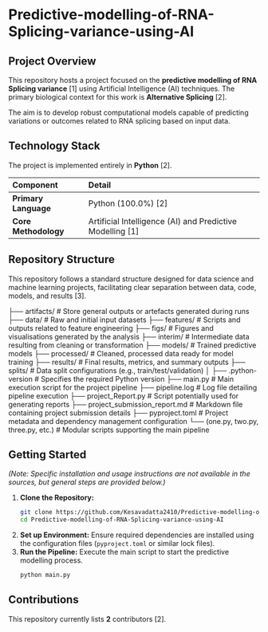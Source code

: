 # Predictive-modelling-of-RNA-Splicing-variance-using-AI

## Project Overview

This repository hosts a project focused on the **predictive modelling of RNA Splicing variance** [1] using Artificial Intelligence (AI) techniques. The primary biological context for this work is **Alternative Splicing** [2].

The aim is to develop robust computational models capable of predicting variations or outcomes related to RNA splicing based on input data.

## Technology Stack

The project is implemented entirely in **Python** [2].

| Component | Detail |
| :--- | :--- |
| **Primary Language** | Python (100.0%) [2] |
| **Core Methodology** | Artificial Intelligence (AI) and Predictive Modelling [1] |

## Repository Structure

This repository follows a standard structure designed for data science and machine learning projects, facilitating clear separation between data, code, models, and results [3].

├── artifacts/              # Store general outputs or artefacts generated during runs ├── data/                   # Raw and initial input datasets ├── features/               # Scripts and outputs related to feature engineering ├── figs/                   # Figures and visualisations generated by the analysis ├── interim/                # Intermediate data resulting from cleaning or transformation ├── models/                 # Trained predictive models ├── processed/              # Cleaned, processed data ready for model training ├── results/                # Final results, metrics, and summary outputs ├── splits/                 # Data split configurations (e.g., train/test/validation) │ ├── .python-version         # Specifies the required Python version ├── main.py                 # Main execution script for the project pipeline ├── pipeline.log            # Log file detailing pipeline execution ├── project_Report.py       # Script potentially used for generating reports ├── project_submission_report.md # Markdown file containing project submission details ├── pyproject.toml          # Project metadata and dependency management configuration └── (one.py, two.py, three.py, etc.) # Modular scripts supporting the main pipeline

## Getting Started

*(Note: Specific installation and usage instructions are not available in the sources, but general steps are provided below.)*

1.  **Clone the Repository:**
    ```bash
    git clone https://github.com/Kesavadatta2410/Predictive-modelling-of-RNA-Splicing-variance-using-AI.git
    cd Predictive-modelling-of-RNA-Splicing-variance-using-AI
    ```
2.  **Set up Environment:**
    Ensure required dependencies are installed using the configuration files (`pyproject.toml` or similar lock files).
3.  **Run the Pipeline:**
    Execute the main script to start the predictive modelling process.
    ```bash
    python main.py
    ```

## Contributions

This repository currently lists **2** contributors [2].
